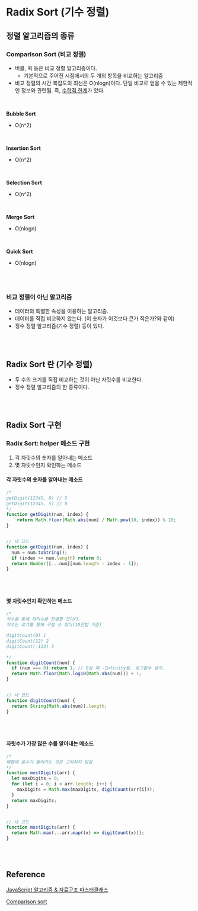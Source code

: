 # Radix Sort (기수 정렬)

## 정렬 알고리즘의 종류

### Comparison Sort (비교 정렬)
- 버블, 퀵 등은 비교 정렬 알고리즘이다.
  - 기본적으로 주어진 시점에서의 두 개의 항목을 비교하는 알고리즘
- 비교 정렬의 시간 복잡도의 최선은 O(nlogn)이다. 단일 비교로 얻을 수 있는 제한적인 정보와 관련됨. 즉, [수학적 한계](https://en.wikipedia.org/wiki/Comparison_sort)가 있다.

<br>

**Bubble Sort**
- O(n^2)

<br>

**Insertion Sort**
- O(n^2)

<br>

**Selection Sort**
- O(n^2)

<br>

**Merge Sort**
- O(nlogn)

<br>

**Quick Sort**
- O(nlogn)

<br><br>

### 비교 정렬이 아닌 알고리즘
- 데이터의 특별한 속성을 이용하는 알고리즘.
- 데이터를 직접 비교하지 않는다. (이 숫자가 이것보다 큰가 작은가?와 같이)
- 정수 정렬 알고리즘(기수 정렬) 등이 있다.

<br><br>

## Radix Sort 란 (기수 정렬)
- 두 수의 크기를 직접 비교하는 것이 아닌 자릿수를 비교한다.
- 정수 정렬 알고리즘의 한 종류이다.

<br><br>

## Radix Sort 구현

### Radix Sort: helper 메소드 구현
1. 각 자릿수의 숫자를 알아내는 메소드
2. 몇 자릿수인지 확인하는 메소드

#### 각 자릿수의 숫자를 알아내는 메소드

```javascript
/*
getDigit(12345, 0) // 5
getDigit(12345, 5) // 0
*/
function getDigit(num, index) {
    return Math.floor(Math.abs(num) / Math.pow(10, index)) % 10;
}


// 내 코드
function getDigit(num, index) {
  num = num.toString();
  if (index >= num.length) return 0;
  return Number([...num][num.length - index - 1]);
}
```

<br><br>

#### 몇 자릿수인지 확인하는 메소드

```javascript
/*
지수를 통해 자리수를 판별할 것이다.
지수는 로그를 통해 구할 수 있다(10진법 기준)

digitCount(0) 1
digitCount(12) 2
digitCount(-133) 3

*/
function digitCount(num) {
  if (num === 0) return 1; // 0일 때 -Infinity됨. 로그함수 생각.
  return Math.floor(Math.log10(Math.abs(num))) + 1;
}


// 내 코드
function digitCount(num) {
  return String(Math.abs(num)).length;
}
```

<br><br>

#### 자릿수가 가장 많은 수를 알아내는 메소드

```javascript
/*
배열에 음수가 들어가는 것은 고려하지 않음
*/
function mostDigits(arr) {
  let maxDigits = 0;
  for (let i = 0; i < arr.length; i++) {
    maxDigits = Math.max(maxDigits, digitCount(arr[i]));
  }
  return maxDigits;
}


// 내 코드
function mostDigits(arr) {
  return Math.max(...arr.map((x) => digitCount(x)));
}
```

<br><br>

## Reference <!-- omit in toc -->
[JavaScript 알고리즘 & 자료구조 마스터클래스](https://www.udemy.com/course/best-javascript-data-structures/)

[Comparison sort](https://en.wikipedia.org/wiki/Comparison_sort)
